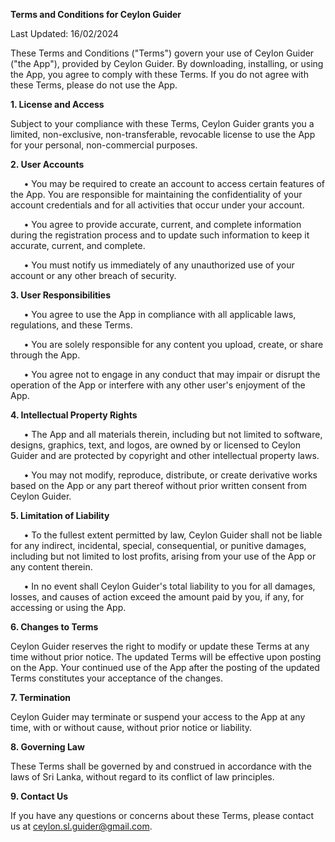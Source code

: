 ﻿**Terms and Conditions for Ceylon Guider**

Last Updated: 16/02/2024

These Terms and Conditions ("Terms") govern your use of Ceylon Guider ("the App"), provided by Ceylon Guider. By downloading, installing, or using the App, you agree to comply with these Terms. If you do not agree with these Terms, please do not use the App.

**1. License and Access**

Subject to your compliance with these Terms, Ceylon Guider grants you a limited, non-exclusive, non-transferable, revocable license to use the App for your personal, non-commercial purposes.

**2. User Accounts**

`	`•	You may be required to create an account to access certain features of the App. You are responsible for maintaining the confidentiality of your account credentials and for all activities that occur under your account.

`	`•	You agree to provide accurate, current, and complete information during the registration process and to update such information to keep it accurate, current, and complete.

`	`•	You must notify us immediately of any unauthorized use of your account or any other breach of security.

**3. User Responsibilities**

`	`•	You agree to use the App in compliance with all applicable laws, regulations, and these Terms.

`	`•	You are solely responsible for any content you upload, create, or share through the App.

`	`•	You agree not to engage in any conduct that may impair or disrupt the operation of the App or interfere with any other user's enjoyment of the App.

**4. Intellectual Property Rights**

`	`•	The App and all materials therein, including but not limited to software, designs, graphics, text, and logos, are owned by or licensed to Ceylon Guider and are protected by copyright and other intellectual property laws.

`	`•	You may not modify, reproduce, distribute, or create derivative works based on the App or any part thereof without prior written consent from Ceylon Guider.

**5. Limitation of Liability**

`	`•	To the fullest extent permitted by law, Ceylon Guider shall not be liable for any indirect, incidental, special, consequential, or punitive damages, including but not limited to lost profits, arising from your use of the App or any content therein.

`	`•	In no event shall Ceylon Guider's total liability to you for all damages, losses, and causes of action exceed the amount paid by you, if any, for accessing or using the App.

**6. Changes to Terms**

Ceylon Guider reserves the right to modify or update these Terms at any time without prior notice. The updated Terms will be effective upon posting on the App. Your continued use of the App after the posting of the updated Terms constitutes your acceptance of the changes.

**7. Termination**

Ceylon Guider may terminate or suspend your access to the App at any time, with or without cause, without prior notice or liability.

**8. Governing Law**

These Terms shall be governed by and construed in accordance with the laws of Sri Lanka, without regard to its conflict of law principles.

**9. Contact Us**

If you have any questions or concerns about these Terms, please contact us at ceylon.sl.guider@gmail.com.
